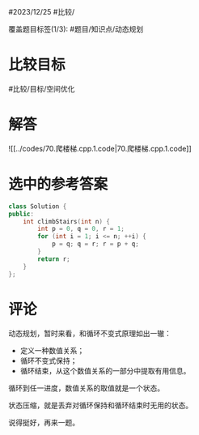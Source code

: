 #2023/12/25 #比较/

覆盖题目标签(1/3):  #题目/知识点/动态规划

# 比较目标

#比较/目标/空间优化 

# 解答 

![[../codes/70.爬楼梯.cpp.1.code|70.爬楼梯.cpp.1.code]]

# 选中的参考答案

``` c++
class Solution {
public:
	int climbStairs(int n) {
		int p = 0, q = 0, r = 1;
		for (int i = 1; i <= n; ++i) {
			p = q; q = r; r = p + q;
		}
		return r;
	}
};
```

# 评论

动态规划，暂时来看，和循环不变式原理如出一辙：

- 定义一种数值关系；
- 循环不变式保持；
- 循环结束，从这个数值关系的一部分中提取有用信息。

循环到任一进度，数值关系的取值就是一个状态。

状态压缩，就是丢弃对循环保持和循环结束时无用的状态。

说得挺好，再来一题。